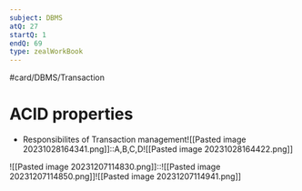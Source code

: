 ```yaml
---
subject: DBMS
atQ: 27
startQ: 1
endQ: 69
type: zealWorkBook
---
```

#card/DBMS/Transaction
# ACID properties
- Responsibilites of Transaction management![[Pasted image 20231028164341.png]]::A,B,C,D![[Pasted image 20231028164422.png]] <!--SR:!2024-01-11,40,290-->

![[Pasted image 20231207114830.png]]::![[Pasted image 20231207114850.png]]![[Pasted image 20231207114941.png]]

